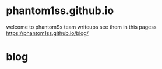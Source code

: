 # phantom1ss.github.io
welcome to phantom$s team  writeups see them in this pagess
https://phantom1ss.github.io/blog/
# blog
